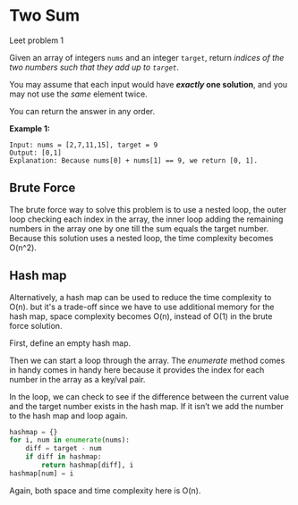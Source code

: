 # Two Sum

Leet problem 1

Given an array of integers `nums` and an integer `target`, return *indices of the two numbers such that they add up to `target`*.

You may assume that each input would have ***exactly* one solution**, and you may not use the *same* element twice.

You can return the answer in any order.

**Example 1:**

```
Input: nums = [2,7,11,15], target = 9
Output: [0,1]
Explanation: Because nums[0] + nums[1] == 9, we return [0, 1].

```

## Brute Force

The brute force way to solve this problem is to use a nested loop, the outer loop checking each index in the array, the inner loop adding the remaining numbers in the array one by one till the sum equals the target number. Because this solution uses a nested loop, the time complexity becomes O(n^2). 

## Hash map

Alternatively, a hash map can be used to reduce the time complexity to O(n). but it's a trade-off since we have to use additional memory for the hash map, space complexity becomes O(n), instead of O(1) in the brute force solution. 

First, define an empty hash map.

Then we can start a loop through the array. The *enumerate* method comes in handy comes in handy here because it provides the index for each number in the array as a key/val pair.

In the loop, we can check to see if the difference between the current value and the target number exists in the hash map. If it isn’t we add the number to the hash map and loop again.

```python
hashmap = {}
for i, num in enumerate(nums):
	diff = target - num
	if diff in hashmap:
		return hashmap[diff], i
hashmap[num] = i
```

Again, both space and time complexity here is O(n).

